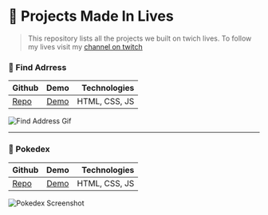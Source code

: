 # :movie_camera: Projects Made In Lives

> This repository lists all the projects we built on twich lives. To follow my lives visit my [channel on twitch](https://www.twitch.tv/cristiano_gon)


### :pushpin: Find Adrress
| Github           | Demo  | Technologies |
| ------------- |:-------------:| -----:|
| [Repo](https://github.com/crisgon/find-address) | [Demo](https://crisgon.github.io/find-address/) | HTML, CSS, JS |

![Find Address Gif](https://camo.githubusercontent.com/6abf78bbf41e9d7b4d492e05b50d429b2ad0626699e654a6353a301de0da2eea/68747470733a2f2f692e696d6775722e636f6d2f47474d345838732e676966)

---

### :pushpin: Pokedex
| Github           | Demo  | Technologies |
| ------------- |:-------------:| -----:|
| [Repo](https://github.com/crisgon/pokedex) | [Demo](https://crisgon.github.io/pokedex/) | HTML, CSS, JS |

![Pokedex Screenshot](https://i.imgur.com/lSu9Mug.png)

